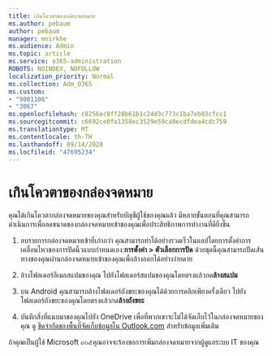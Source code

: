 ```yaml
---
title: เกินโควตาของกล่องจดหมาย
ms.author: pebaum
author: pebaum
manager: mnirkhe
ms.audience: Admin
ms.topic: article
ms.service: o365-administration
ROBOTS: NOINDEX, NOFOLLOW
localization_priority: Normal
ms.collection: Adm_O365
ms.custom:
- "9001106"
- "3067"
ms.openlocfilehash: c0256ec8ff28b61b1c24d3c773c1ba7eb03cfcc1
ms.sourcegitcommit: c6692ce0fa1358ec3529e59ca0ecdfdea4cdc759
ms.translationtype: MT
ms.contentlocale: th-TH
ms.lasthandoff: 09/14/2020
ms.locfileid: "47695234"
---
```

# <a name="mailbox-quota-exceeded"></a>เกินโควตาของกล่องจดหมาย

คุณได้เกินโควตากล่องจดหมายของคุณสำหรับบัญชีผู้ใช้ของคุณแล้ว มีหลายขั้นตอนที่คุณสามารถดำเนินการเพื่อลดขนาดของกล่องจดหมายเข้าของคุณเพื่อประสิทธิภาพการทำงานที่ดียิ่งขึ้น

1. ลบรายการกล่องจดหมายเข้าที่เก่ากว่า คุณสามารถทำได้อย่างรวดเร็วในแอปโดยการตั้งค่าการเคลื่อนไหวของการปัดนิ้วแบบกำหนดเอง:**การตั้งค่า > ตัวเลือกการปัด** ด้วยชุดนี้คุณสามารถปัดเส้นทางของคุณผ่านกล่องจดหมายเข้าของคุณเพื่อล้างออกได้อย่างง่ายดาย

2. ล้างโฟลเดอร์อีเมลสแปมของคุณ ไปยังโฟลเดอร์สแปมของคุณโดยตรงแล้วกด**ล้างสแปม**

3. บน Android คุณสามารถล้างโฟลเดอร์ถังขยะของคุณได้ด้วยการคลิกเพียงครั้งเดียว ไปยังโฟลเดอร์ถังขยะของคุณโดยตรงแล้วกด**ล้างถังขยะ** 

4. บันทึกสิ่งที่แนบมาของคุณไปยัง OneDrive เพื่อที่พวกเขาจะไม่ได้จัดเก็บไว้ในกล่องจดหมายของคุณ ดู [ขีดจำกัดของพื้นที่จัดเก็บข้อมูลใน Outlook.com](https://support.office.com/article/storage-limits-in-outlook-com-7ac99134-69e5-4619-ac0b-2d313bba5e9e) สำหรับข้อมูลเพิ่มเติม 

ถ้าคุณเป็นผู้ใช้ Microsoft ๓๖๕คุณอาจจะร้องขอการเพิ่มกล่องจดหมายจากผู้ดูแลระบบ IT ของคุณ